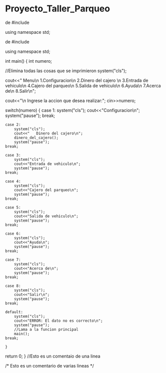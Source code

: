 # Proyecto_Taller_Parqueo
de<iostream>
#include<cstdlib>

using namespace std;


de<iostream>
#include<cstdlib>

using namespace std;


int main()
{
int numero;

	
//Elimina todas las cosas que se imprimieron 
system("cls");
	
cout<<"       Menu\n 1.Configuracion\n 2.Dinero del cajero \n 3.Entrada de vehiculo\n 4.Cajero del parqueo\n 5.Salida de vehiculo\n 6.Ayuda\n 7.Acerca de\n 8.Salir\n";
			
cout<<"\n Ingrese la accion que desea realizar:";
cin>>numero;
			
switch(numero)
{
	case 1:
		system("cls");
		cout<<"Configuracion\n";
		system("pause");
	break;
			
	case 2:
		system("cls");
		cout<<"   Dinero del cajero\n";
		dinero_del_cajero();
		system("pause");
	break;
			
	case 3:
		system("cls");
		cout<<"Entrada de vehiculo\n";
		system("pause");
	break;
			
	case 4:
		system("cls");
		cout<<"Cajero del parqueo\n";
		system("pause");
	break;
			
	case 5:
		system("cls");
		cout<<"Salida de vehiculo\n";
		system("pause");
	break;
			
	case 6:
		system("cls");
		cout<<"Ayuda\n";
		system("pause");
	break;
			
	case 7:
		system("cls");
		cout<<"Acerca de\n";
		system("pause");
	break;
			
	case 8:
		system("cls");
		cout<<"Salir\n";
		system("pause");
	break;
			
	default:
		system("cls");
		cout<<"ERROR: El dato no es correcto\n";
		system("pause");
		//Lama a la funcion principal 
		main();
	break;
			
	}	

	
return 0;
}
//Esto es un comentaio de una linea


/*
Esto
es un 
comentario de varias lineas
*/
